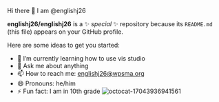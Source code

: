  Hi there 👋 I am @englishj26


**englishj26/englishj26** is a ✨ _special_ ✨ repository because its `README.md` (this file) appears on your GitHub profile.

Here are some ideas to get you started:

- 🌱 I’m currently learning how to use vis studio
- 💬 Ask me about anything
- 📫 How to reach me: englishj26@wpsma.org
- 😄 Pronouns: he/him
- ⚡ Fun fact: I am in 10th grade
![octocat-17043936941561](https://github.com/englishj26/englishj26/assets/155670593/10df6de4-7944-48a8-94a6-4917e7b9d941)

